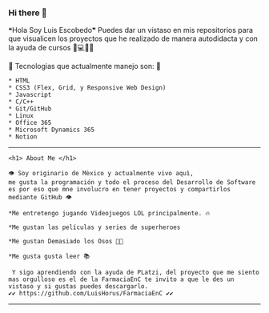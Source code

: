 ### Hi there 👋

<!--
**LuisHorus/LuisHorus** is a ✨ _special_ ✨ repository because its `README.md` (this file) appears on your GitHub profile.

Here are some ideas to get you started:

- 🔭 I’m currently working on ...
- 🌱 I’m currently learning ...
- 👯 I’m looking to collaborate on ...
- 🤔 I’m looking for help with ...
- 💬 Ask me about ...
- 📫 How to reach me: ...
- 😄 Pronouns: ...
- ⚡ Fun fact: ...
-->

❝Hola Soy Luis Escobedo❞
 Puedes dar un vistaso en mis repositorios para que visualicen los proyectos que he realizado de manera autodidacta y con la ayuda de cursos 💪💻👨‍💻
   
  
   🤖 Tecnologias que actualmente manejo son: 🤖
    
    * HTML
    * CSS3 (Flex, Grid, y Responsive Web Design)
    * Javascript
    * C/C++
    * Git/GitHub
    * Linux
    * Office 365
    * Microsoft Dynamics 365
    * Notion
      
   
   ****************************************************************************************************************************************************
    <h1> About Me </h1>
      
    👁 Soy originario de Mèxico y actualmente vivo aquì,
    me gusta la programación y todo el proceso del Desarrollo de Software es por eso que mne involucro en tener proyectos y compartirlos mediante GitHub 👁
    
    *Me entretengo jugando Videojuegos LOL principalmente. 🔥
    
    *Me gustan las películas y series de superheroes
    
    *Me gustan Demasiado los Osos 🐻🐻
    
    *Me gusta gusta leer 📚
    
     Y sigo aprendiendo con la ayuda de PLatzi, del proyecto que me siento mas orgulloso es el de la FarmaciaEnC te invito a que le des un vistaso y si gustas puedes descargarlo. 
    ✔✔ https://github.com/LuisHorus/FarmaciaEnC ✔✔
    
   
   ****************************************************************************************************************************************************
  
